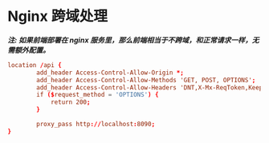 # Nginx 跨域处理

***注: 如果前端部署在 nginx 服务里，那么前端相当于不跨域，和正常请求一样，无需额外配置。***

```conf
location /api {
        add_header Access-Control-Allow-Origin *;
        add_header Access-Control-Allow-Methods 'GET, POST, OPTIONS';
        add_header Access-Control-Allow-Headers 'DNT,X-Mx-ReqToken,Keep-Alive,User-Agent,X-Requested-With,If-Modified-Since,Cache-Control,Content-Type,Authorization';
        if ($request_method = 'OPTIONS') {
            return 200;
        }

        proxy_pass http://localhost:8090;
}
```

